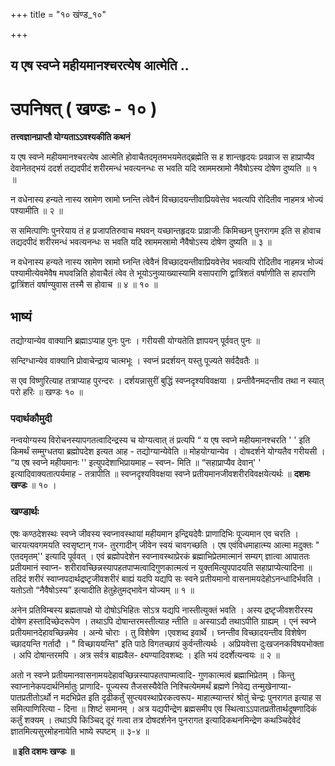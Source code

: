 +++
title = "१० खंण्ड_१०"

+++


## य एष स्वप्ने महीयमानश्चरत्येष आत्मेति ..

# **उपनिषत् ( खण्डः - १० )**

**तत्त्वज्ञानप्राप्तौ योग्यताऽऽवश्यकीति कथनं**

य एष स्वप्ने महीयमानश्चरत्येष आत्मेति होवाचैतदमृतमभयमेतद्ब्रह्मेति स ह शान्तहृदयः प्रवव्राज स हाप्राप्यैव देवानेतद्भयं ददर्श तद्यदपीदं शरीरमन्धं भवत्यनन्धः स भवति यदि स्राममस्रामो नैवैषोऽस्य दोषेण दुष्यति ॥ १ ॥

न वधेनास्य हन्यते नास्य स्रामेण स्रामो घ्नन्ति त्वेवैनं विच्छादयन्तीवाप्रियवेत्तेव भवत्यपि रोदितीव नाहमत्र भोज्यं पश्यामीति ॥ २ ॥

स समित्पाणिः पुनरेयाय तं ह प्रजापतिरुवाच मघवन् यच्छान्तहृदयः प्राव्राजीः किमिच्छन् पुनरागम इति स होवाच तद्यदपीदं शरीरमन्धं भवत्यनन्धः स भवति यदि स्राममस्रामो नैवैषोऽस्य दोषेण दुष्यति ॥ ३ ॥

न वधेनास्य हन्यते नास्य स्रामेण स्रामो घ्नन्ति त्वेवैनं विच्छादयन्तीवाप्रियवेत्तेव भवत्यपि रोदितीव नाहमत्र भोज्यं पश्यामीत्येवमेवैष मघवन्निति होवाचैतं त्वेव ते भूयोऽनुव्याख्यास्यामि वसापराणि द्वात्रिंशतं वर्षाणीति स हापराणि द्वात्रिंशतं वर्षाण्युवास तस्मै स होवाच ॥ ४ ॥ १० ॥

## **भाष्यं**

तद्योग्यान्येव वाक्यानि ब्रह्माऽप्याह पुनः पुनः । गरीयसी योग्यतेति ज्ञापयन् पूर्ववत् पुनः ॥

सन्दिग्धान्येव वाक्यानि प्रोवाचेन्द्राय चात्मभूः । स्वप्नं प्रदर्शयन् यस्तु पूज्यते सर्वदैवतैः ॥

स एव विष्णुरित्याह तत्राप्याह पुरन्दरः । दर्शयन्नासुरीं बुद्धिं स्वप्नदृश्यविवक्षया । प्रन्तीवैनमदन्तीव तथा न स्यात् परो हरिः ॥ खण्डः १० ॥

### पदार्थकौमुदी

नन्वयोग्यस्य विरोचनस्यापगतत्वादिन्द्रस्य च योग्यत्वात् तं प्रत्यपि “ य एष स्वप्ने महीयमानश्चरति ' ' इति किमर्थं सम्मुग्धतया ब्रह्मोपदेश इत्यत आह - तद्योग्यान्येवेति ॥ मोहयोग्यान्येव । दोषदर्शने योग्यतैव गरीयसी । “य एष स्वप्ने महीयमानः '' इत्युपदेशाभिप्रायमाह – स्वप्न- मिति ॥ “सहाप्राप्यैव देवान्' ' इत्यादिवाक्यतात्पर्यमाह - तत्रापीति ॥ स्वप्नदृश्यविवक्षया स्वप्ने प्रतीयमानजीवशरीरविवक्षयेत्यर्थः ॥ **दशमः खण्डः** ॥ १० ।

### **खण्डार्थः**

एषः कण्ठदेशस्थः स्वप्ने जीवस्य स्वप्नावस्थायां महीयमान इन्द्रियदेवैः प्राणादिभिः पूज्यमान एव चरति । चारयत्यवगमयति स्वसृष्टान् गज- तुरगादीन् जीवेन स्वयं चावगच्छति । एष एवंविधमाहात्म्य आत्मा मदुक्तः " एतदमृतम्'' इत्यादि पूर्ववत् । एवं ब्रह्मोपदेशेन स्वप्नावस्थाप्रेरकं ब्रह्माभिप्रेतमात्मानं सम्यग् ज्ञात्वा आपाततः प्रतीयमानं स्वाप्न- शरीरावच्छिन्नस्यापहतपाप्मत्वादिगुणकात्मत्वं न युक्तमित्युपपादयति सहाप्राप्येत्यादिना ॥ तदिदं शरीरं स्वाप्नपदार्थद्रष्टृजीवशरीरं बाह्यं यदपि यद्यपि सः स्वने प्रतीयमानो वासनामयदेहोऽनन्धादिर्भवति । यतोऽतो “नैवैषोऽस्य” इत्यादीति हेतुहेतुमद्भावेन योज्यम् ॥ १ ॥

अनेन प्रतिविम्बस्य ब्रह्मतापक्षे यो दोषोऽभिहितः सोऽत्र यद्यपि नास्तीत्युक्तं भवति । अस्य द्रष्टृजीवशरीरस्य दोषेण हस्तादिच्छेदरूपेण । तथाऽपि दोषान्तरमस्तीत्याह न्तीति ॥ अस्याऽदौ तथाऽपीति ग्राह्यम् । एनं स्वप्ने प्रतीयमानदेहावच्छिन्नमेव । अन्ये चोराः । तु विशेषेण ।एवशब्द इवार्थे । घ्नन्तीव विच्छादयन्तीव विशेषेण च्छादयन्ति गर्तादौ । " विच्छाययन्ति" इति पाठे विगतच्छायं कुर्वन्तीत्यर्थः । अप्रियवेत्ता दुःखजनकविषयभोक्ता । अपि दोषान्तरमपि । अत्र सर्वत्र बाह्यवैल- क्ष्यण्यादिवशब्दः । इति भयं ददर्शेत्यन्वयः ॥ २ ॥

अतो न स्वप्ने प्रतीयमानवासनामयदेहावच्छिन्नस्यापहतपाप्मत्वादि- गुणकात्मत्वं ब्रह्माभिप्रेतम् । किन्तु स्वाप्नानेकपदार्थनिर्मातुः प्राणादि- पूज्यस्य तैजसस्यैवेति निश्चित्येममर्थं ब्रह्मणे निवेद्य तन्मुखेनाप्या- पातप्रतीतोऽर्थो न मदभिप्रेत इति दृढीकर्तुं सुप्त्यवस्थाप्रेरकत्वरूप- माहात्म्यान्तरं श्रोतुं चेन्द्रः पुनरागत इत्याह स समित्पाणिरित्या - दिना ॥ शिष्टं समानम् । अत्र यद्यपीन्द्रेण ब्रह्मसमीप एव स्थित्वाऽऽपातप्रतीतार्थदूषणादिकं कर्तुं शक्यम् । तथाऽपि किञ्चिद् दूरं गत्वा तत्र दोषदर्शनेन पुनरागत इत्यादिकथनमिन्द्रेण कथञ्चिदेवेदं ज्ञातमित्यसुरमोहनायेति भाष्ये स्पष्टम् ॥ ३-४ ॥

**॥ इति दशमः खण्डः ॥**

